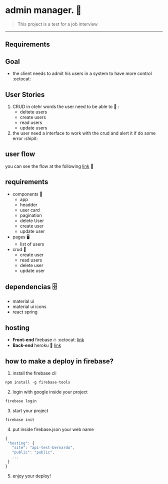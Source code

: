 # admin manager. :100:

> This project is a test for a job interview

---

## Requirements

## Goal

- the client needs to admit his users in a system to have more control :octocat:

## User Stories

1. CRUD in otehr words the user need to be able to :eyes: :
   - deltete users
   - create users
   - read users
   - update users
2. the user need a interface to work with the crud and alert it if do some error :shipit:

## user flow

you can see the flow at the following [link](https://drive.google.com/file/d/1redwR8KxPbkGkXYSmeLd2YR_LzDpT7cF/view?usp=sharing) :link:

## requirements

- components :construction_worker:
  - app
  - headder
  - user card
  - pagination
  - delete User
  - create user
  - update user
- pages :desktop_computer:
  - list of users
- crud :100:
  - create user
  - read users
  - delete user
  - update user

## dependencias :file_cabinet:

- material ui
- material ui icons
- react spring

## hosting

- **Front-end** firebase :fire: :octocat: [link](https://api-test-bernardo.web.app/)
- **Back-end** heroku :purple_heart: [link](https://reqres.in/api/)

## how to make a deploy in firebase?

1. install the firebase cli

```js
npm install -g firebase-tools
```

2. login with google inside your project

```js
firebase login
```

3. start your project

```js
firebase init
```

4. put inside firebase.json your web name

```js
{
 "hosting": {
   "site": "api-test-bernardo",
   "public": "public",
   ...
 }
}
```

5. enjoy your deploy!
